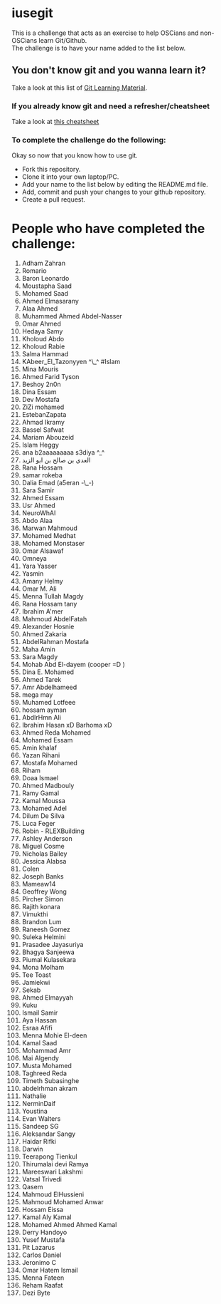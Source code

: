 # iusegit

This is a challenge that acts as an exercise to help OSCians and non-OSCians learn Git/Github.<br/>
The challenge is to have your name added to the list below.<br/>

## You don't know git and you wanna learn it?
Take a look at this list of [Git Learning Material](LearningResources.md).

### If you already know git and need a refresher/cheatsheet
Take a look at [this cheatsheet](Cheatsheet.md)

### To complete the challenge do the following:
Okay so now that you know how to use git.
* Fork this repository.
* Clone it into your own laptop/PC.
* Add your name to the list below by editing the README.md file.
* Add, commit and push your changes to your github repository.
* Create a pull request.

# People who have completed the challenge:
<ol>
  <li>Adham Zahran</li>
  <li>Romario</li>
  <li>Baron Leonardo</li>
  <li>Moustapha Saad</li>
  <li>Mohamed Saad</li>
  <li>Ahmed Elmasarany</li>
  <li>Alaa Ahmed</li>
  <li>Muhammed Ahmed Abdel-Nasser</li>
  <li>Omar Ahmed</li>
  <li>Hedaya Samy</li>
  <li>Kholoud Abdo</li>
  <li>Kholoud Rabie</li>
  <li>Salma Hammad</li>
  <li>KAbeer_El_Tazonyyen ^\_^ #Islam</li>
  <li>Mina Mouris</li>
  <li>Ahmed Farid Tyson</li>
  <li>Beshoy 2n0n</li>
  <li>Dina Essam</li>
  <li>Dev Mostafa</li>
  <li>ZiZi mohamed</li>
  <li>EstebanZapata</li>
  <li>Ahmad Ikramy</li>
  <li>Bassel Safwat</li>
  <li>Mariam Abouzeid</li>
  <li>Islam Heggy</li>
  <li>ana b2aaaaaaaaa s3diya ^_^</li>
  <li>العدي بن صالح بن ابو الزيد</li>
  <li>Rana Hossam</li>
  <li>samar rokeba</li>
  <li>Dalia Emad (a5eran -\_-)</li>
  <li>Sara Samir</li>
  <li>Ahmed Essam</li>
  <li>Usr Ahmed</li>
  <li>NeuroWhAI</li>
  <li>Abdo Alaa</li>
  <li>Marwan Mahmoud</li>
  <li>Mohamed Medhat</li>
  <li>Mohamed Monstaser</li>
  <li>Omar Alsawaf</li>
  <li>Omneya</li>
  <li>Yara Yasser</li>
  <li>Yasmin</li>
  <li>Amany Helmy</li>
  <li>Omar M. Ali</li>
  <li>Menna Tullah Magdy</li>
  <li>Rana Hossam tany</li>
  <li>Ibrahim A'mer</li>
  <li>Mahmoud AbdelFatah</li>
  <li>Alexander Hosnie</li>
  <li>Ahmed Zakaria</li>
  <li>AbdelRahman Mostafa</li>
  <li>Maha Amin</li>
  <li>Sara Magdy</li>
  <li>Mohab Abd El-dayem (cooper =D )</li>
  <li>Dina E. Mohamed</li>
  <li>Ahmed Tarek</li>
  <li>Amr Abdelhameed</li>
  <li>mega may</li>
  <li>Muhamed Lotfeee</li>
  <li>hossam ayman</li>
  <li>AbdlrHmn Ali</li>
  <li>Ibrahim Hasan xD Barhoma xD</li>
  <li>Ahmed Reda Mohamed</li>
  <li>Mohamed Essam</li>
  <li>Amin khalaf</li>
  <li>Yazan Rihani</li>
  <li>Mostafa Mohamed</li>
  <li>Riham </li>
  <li>Doaa Ismael </li>
  <li>Ahmed Madbouly</li>
  <li>Ramy Gamal</li>
  <li>Kamal Moussa</li>
  <li>Mohamed Adel</li>
  <li>Dilum De Silva</li>
  <li>Luca Feger</li>
  <li>Robin - RLEXBuilding</li>
  <li>Ashley Anderson</li>
  <li>Miguel Cosme</li>
  <li>Nicholas Bailey</li>
  <li>Jessica Alabsa</li>
  <li>Colen</li>
  <li>Joseph Banks</li>
  <li>Mameaw14</li>
  <li>Geoffrey Wong</li>
  <li>Pircher Simon</li>
  <li>Rajith konara</li>
  <li>Vimukthi</li>
  <li>Brandon Lum</li>
  <li>Raneesh Gomez</li>
  <li>Suleka Helmini</li>
  <li>Prasadee Jayasuriya</li>
  <li>Bhagya Sanjeewa</li>
  <li>Piumal Kulasekara</li>
  <li>Mona Molham</li>
  <li>Tee Toast</li>
  <li>Jamiekwi</li>
  <li>Sekab</li>
  <li>Ahmed Elmayyah</li>
  <li>Kuku</li>
  <li>Ismail Samir</li>
  <li>Aya Hassan</li>
  <li>Esraa Afifi</li>
  <li>Menna Mohie El-deen</li>
  <li>Kamal Saad</li>
  <li>Mohammad Amr</li>
  <li>Mai Algendy</li>
  <li>Musta Mohamed</li>
  <li>Taghreed Reda</li>
  <li>Timeth Subasinghe</li>
  <li>abdelrhman akram </li>
  <li>Nathalie</li>
  <li>NerminDaif</li>
  <li>Youstina</li>
  <li>Evan Walters</li>
  <li>Sandeep SG</li>
  <li>Aleksandar Sangy</li>
  <li>Haidar Rifki</li>
  <li>Darwin</li>
  <li>Teerapong Tienkul</li>
  <li>Thirumalai devi Ramya</li> 
  <li>Mareeswari Lakshmi</li>
  <li>Vatsal Trivedi</li>
  <li>Qasem</li>
  <li>Mahmoud ElHussieni</li>
  <li>Mahmoud Mohamed Anwar</li>
  <li>Hossam Eissa</li>
  <li>Kamal Aly Kamal</li>
  <li>Mohamed Ahmed Ahmed Kamal</li>
  <li>Derry Handoyo</li>
  <li>Yusef Mustafa</li>
  <li>Pit Lazarus</li>  
  <li>Carlos Daniel</li>
  <li>Jeronimo C</li>
  <li>Omar Hatem Ismail</li>
  <li>Menna Fateen</li>
  <li>Reham Raafat</li>
  <li>Dezi Byte</li>
</ol>
